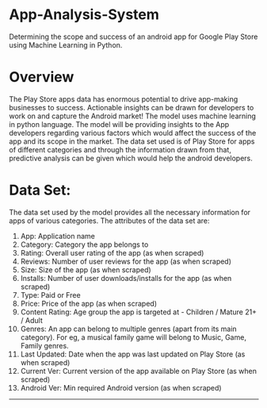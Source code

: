 # App-Analysis-System
Determining the scope and success of an android app for Google Play Store using Machine Learning in Python.

# Overview
The Play Store apps data has enormous potential to drive app-making businesses to success. Actionable insights can be drawn for developers to work on and capture the Android market! The model uses machine learning in python language.
The model will be providing insights to the App developers regarding various factors which would affect the success of the app and its scope in the market. The data set used is of Play Store for apps of different categories and through the information drawn from that, predictive analysis can be given which would help the android developers.

# Data Set: 
The data set used by the model provides all the necessary information for apps of various categories.
The attributes of the data set are:
1.	App: Application name
2.	Category: Category the app belongs to
3.	Rating: Overall user rating of the app (as when scraped)
4.	Reviews: Number of user reviews for the app (as when scraped)
5.	Size: Size of the app (as when scraped)
6.	Installs: Number of user downloads/installs for the app (as when scraped)
7.	Type: Paid or Free
8.	Price: Price of the app (as when scraped)
9.	Content Rating: Age group the app is targeted at - Children / Mature 21+ / Adult
10.	Genres: An app can belong to multiple genres (apart from its main category). For eg, a musical family game will belong to Music, Game, Family genres.
11.	Last Updated: Date when the app was last updated on Play Store (as when scraped)
12.	Current Ver: Current version of the app available on Play Store (as when scraped)
13.	Android Ver: Min required Android version (as when scraped)
_______________________________________
